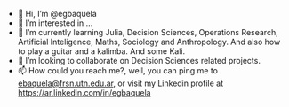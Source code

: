 - 👋 Hi, I’m @egbaquela
- 👀 I’m interested in ...
- 🌱 I’m currently learning Julia, Decision Sciences, Operations Research, Artificial Inteligence, Maths, Sociology and Anthropology. And also how to play a guitar and a kalimba. And some Kali.
- 💞️ I’m looking to collaborate on Decision Sciences related projects.
- 📫 How could you reach me?, well, you can ping me to ebaquela@frsn.utn.edu.ar, or visit my Linkedin profile at https://ar.linkedin.com/in/egbaquela

<!---
egbaquela/egbaquela is a ✨ special ✨ repository because its `README.md` (this file) appears on your GitHub profile.
You can click the Preview link to take a look at your changes.
--->
